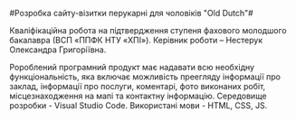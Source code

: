 #Розробка сайту-візитки перукарні для чоловіків "Old Dutch"#

Кваліфікаційна робота на підтвердження ступеня фахового молодшого бакалавра (ВСП «ППФК НТУ «ХПІ»). Керівник роботи – Нестерук Олександра Григоріївна.

Ророблений програмний продукт має надавати всю необхідну функціональність, яка включає можливість преегляду інформації про заклад, інформації про послуги, коментарі, фото виконаних робіт, місцезнаходження на мапі та контактну інформацію. Середовище розробки - Visual Studio Codе. Використані мови - HTML, CSS, JS.
